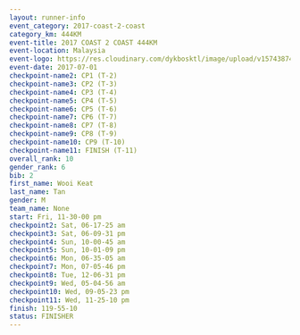 ```yaml
---
layout: runner-info 
event_category: 2017-coast-2-coast 
category_km: 444KM 
event-title: 2017 COAST 2 COAST 444KM 
event-location: Malaysia 
event-logo: https://res.cloudinary.com/dykbosktl/image/upload/v1574387407/Logo/Logo_gcozjy.jpg 
event-date: 2017-07-01 
checkpoint-name2: CP1 (T-2) 
checkpoint-name3: CP2 (T-3) 
checkpoint-name4: CP3 (T-4) 
checkpoint-name5: CP4 (T-5) 
checkpoint-name6: CP5 (T-6) 
checkpoint-name7: CP6 (T-7) 
checkpoint-name8: CP7 (T-8) 
checkpoint-name9: CP8 (T-9) 
checkpoint-name10: CP9 (T-10) 
checkpoint-name11: FINISH (T-11) 
overall_rank: 10
gender_rank: 6
bib: 2
first_name: Wooi Keat
last_name: Tan
gender: M
team_name: None
start: Fri, 11-30-00 pm
checkpoint2: Sat, 06-17-25 am
checkpoint3: Sat, 06-09-31 pm
checkpoint4: Sun, 10-00-45 am
checkpoint5: Sun, 10-01-09 pm
checkpoint6: Mon, 06-35-05 am
checkpoint7: Mon, 07-05-46 pm
checkpoint8: Tue, 12-06-31 pm
checkpoint9: Wed, 05-04-56 am
checkpoint10: Wed, 09-05-23 pm
checkpoint11: Wed, 11-25-10 pm
finish: 119-55-10
status: FINISHER
---
```

